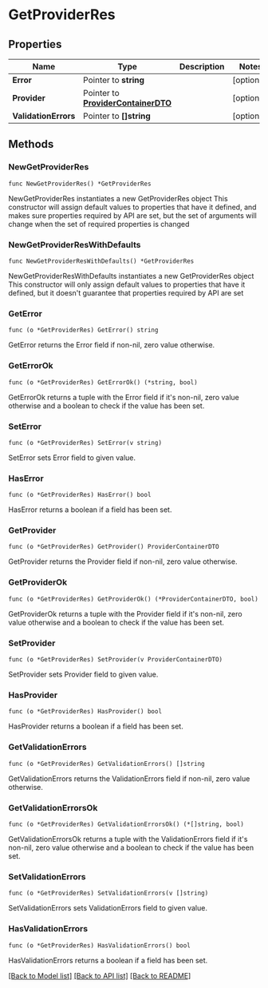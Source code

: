 # GetProviderRes

## Properties

Name | Type | Description | Notes
------------ | ------------- | ------------- | -------------
**Error** | Pointer to **string** |  | [optional] 
**Provider** | Pointer to [**ProviderContainerDTO**](ProviderContainerDTO.md) |  | [optional] 
**ValidationErrors** | Pointer to **[]string** |  | [optional] 

## Methods

### NewGetProviderRes

`func NewGetProviderRes() *GetProviderRes`

NewGetProviderRes instantiates a new GetProviderRes object
This constructor will assign default values to properties that have it defined,
and makes sure properties required by API are set, but the set of arguments
will change when the set of required properties is changed

### NewGetProviderResWithDefaults

`func NewGetProviderResWithDefaults() *GetProviderRes`

NewGetProviderResWithDefaults instantiates a new GetProviderRes object
This constructor will only assign default values to properties that have it defined,
but it doesn't guarantee that properties required by API are set

### GetError

`func (o *GetProviderRes) GetError() string`

GetError returns the Error field if non-nil, zero value otherwise.

### GetErrorOk

`func (o *GetProviderRes) GetErrorOk() (*string, bool)`

GetErrorOk returns a tuple with the Error field if it's non-nil, zero value otherwise
and a boolean to check if the value has been set.

### SetError

`func (o *GetProviderRes) SetError(v string)`

SetError sets Error field to given value.

### HasError

`func (o *GetProviderRes) HasError() bool`

HasError returns a boolean if a field has been set.

### GetProvider

`func (o *GetProviderRes) GetProvider() ProviderContainerDTO`

GetProvider returns the Provider field if non-nil, zero value otherwise.

### GetProviderOk

`func (o *GetProviderRes) GetProviderOk() (*ProviderContainerDTO, bool)`

GetProviderOk returns a tuple with the Provider field if it's non-nil, zero value otherwise
and a boolean to check if the value has been set.

### SetProvider

`func (o *GetProviderRes) SetProvider(v ProviderContainerDTO)`

SetProvider sets Provider field to given value.

### HasProvider

`func (o *GetProviderRes) HasProvider() bool`

HasProvider returns a boolean if a field has been set.

### GetValidationErrors

`func (o *GetProviderRes) GetValidationErrors() []string`

GetValidationErrors returns the ValidationErrors field if non-nil, zero value otherwise.

### GetValidationErrorsOk

`func (o *GetProviderRes) GetValidationErrorsOk() (*[]string, bool)`

GetValidationErrorsOk returns a tuple with the ValidationErrors field if it's non-nil, zero value otherwise
and a boolean to check if the value has been set.

### SetValidationErrors

`func (o *GetProviderRes) SetValidationErrors(v []string)`

SetValidationErrors sets ValidationErrors field to given value.

### HasValidationErrors

`func (o *GetProviderRes) HasValidationErrors() bool`

HasValidationErrors returns a boolean if a field has been set.


[[Back to Model list]](../README.md#documentation-for-models) [[Back to API list]](../README.md#documentation-for-api-endpoints) [[Back to README]](../README.md)


